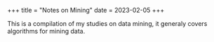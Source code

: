 +++
title = "Notes on Mining"
date = 2023-02-05
+++

This is a compilation of my studies on data mining, it generaly covers algorithms for mining data.
